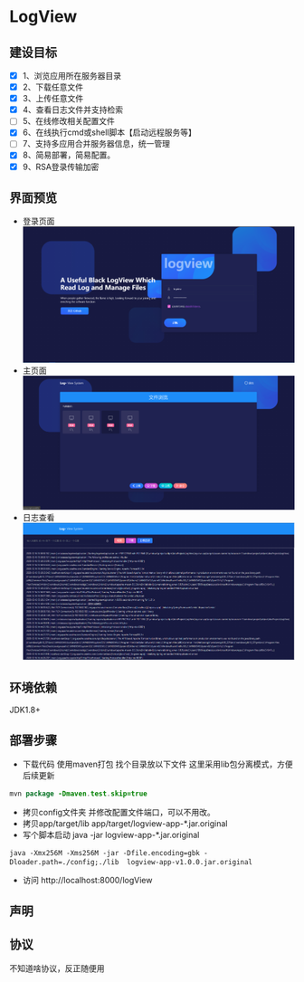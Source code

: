﻿# LogView


建设目标
---------
- [x] 1、浏览应用所在服务器目录<br>
- [x] 2、下载任意文件<br>
- [x] 3、上传任意文件<br>
- [x] 4、查看日志文件并支持检索<br>
- [ ] 5、在线修改相关配置文件<br>
- [x] 6、在线执行cmd或shell脚本【启动远程服务等】<br>
- [ ] 7、支持多应用合并服务器信息，统一管理<br>
- [x] 8、简易部署，简易配置。<br>
- [x] 9、RSA登录传输加密

界面预览
---------
- 登录页面
![avatar](./config/pro-image/logview-login.png)
- 主页面
![avatar](./config/pro-image/logview-index.png)
- 日志查看
![avatar](./config/pro-image/logview-detail.png)


环境依赖
---------
JDK1.8+


部署步骤
---------
- 下载代码 使用maven打包 找个目录放以下文件 这里采用lib包分离模式，方便后续更新
```java
mvn package -Dmaven.test.skip=true
```
- 拷贝config文件夹 并修改配置文件端口，可以不用改。
- 拷贝app/target/lib  app/target/logview-app-*.jar.original
- 写个脚本启动  java -jar logview-app-*.jar.original
```jshelllanguage  
java -Xmx256M -Xms256M -jar -Dfile.encoding=gbk -Dloader.path=./config;./lib  logview-app-v1.0.0.jar.original
```
- 访问 http://localhost:8000/logView


声明
---------


协议
---------
不知道啥协议，反正随便用


